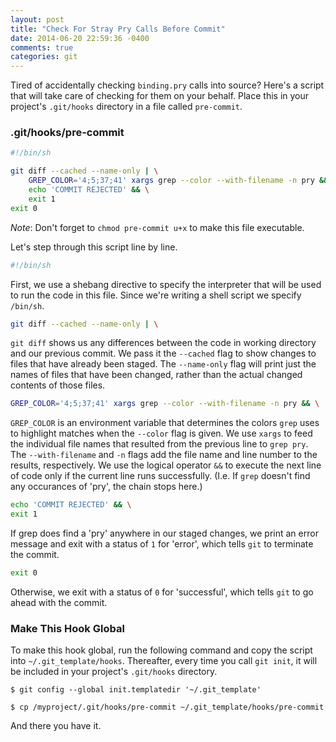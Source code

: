 ```yaml
---
layout: post
title: "Check For Stray Pry Calls Before Commit"
date: 2014-06-20 22:59:36 -0400
comments: true
categories: git
---
```


Tired of accidentally checking ```binding.pry``` calls into source?  Here's a
script that will take care of checking for them on your behalf.  Place
this in your project's ```.git/hooks``` directory in a file called ```pre-commit```.



### .git/hooks/pre-commit
```sh
#!/bin/sh

git diff --cached --name-only | \
    GREP_COLOR='4;5;37;41' xargs grep --color --with-filename -n pry && \
    echo 'COMMIT REJECTED' && \
    exit 1
exit 0
```
*Note*: Don't forget to ```chmod pre-commit u+x``` to make this file
executable.

Let's step through this script line by line.

```sh
#!/bin/sh
```

First, we use a shebang directive
to specify the interpreter that will be used to run the code in this file.  Since
we're writing a shell script we specify ```/bin/sh```.

```sh
git diff --cached --name-only | \
```

 ```git diff``` shows us any differences between the code in working directory
and our previous commit.  We pass it the ```--cached``` flag to show
changes to files that have already been staged.  The ```--name-only``` flag will
print just the names of files that have been changed, rather than the
actual changed contents of those files.

```sh
GREP_COLOR='4;5;37;41' xargs grep --color --with-filename -n pry && \
```

 ```GREP_COLOR``` is an environment variable that determines the colors
 ```grep``` uses to highlight matches when the ```--color``` flag is given.  We
use ```xargs``` to feed the individual file names that resulted from the previous line to ```grep pry```.  The ```--with-filename``` and ```-n``` flags add the
file name and line number to the results, respectively.   We use the
logical operator ```&&``` to execute the next line of code only if the
current line runs successfully.  (I.e. If ```grep``` doesn't find any
occurances of 'pry', the chain stops here.)

```sh
echo 'COMMIT REJECTED' && \
exit 1
```
If grep does find a 'pry' anywhere in our staged changes, we print an error message and exit with a status
of ```1``` for 'error', which tells ```git``` to terminate the commit.

```sh
exit 0
```
Otherwise, we exit with a status of ```0``` for 'successful', which tells ```git``` to go ahead with the commit.

### Make This Hook Global

To make this hook global, run the following command and copy the script
into ```~/.git_template/hooks```.  Thereafter, every time you call ```git init```, it will be included in your project's ```.git/hooks``` directory.

    $ git config --global init.templatedir '~/.git_template'

    $ cp /myproject/.git/hooks/pre-commit ~/.git_template/hooks/pre-commit

And there you have it.
